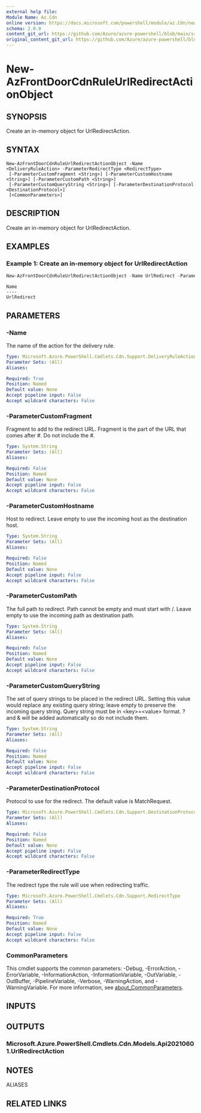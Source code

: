 ```yaml
---
external help file: 
Module Name: Az.Cdn
online version: https://docs.microsoft.com/powershell/module/az.Cdn/new-AzFrontDoorCdnRuleUrlRedirectActionObject
schema: 2.0.0
content_git_url: https://github.com/Azure/azure-powershell/blob/main/src/Cdn/help/New-AzFrontDoorCdnRuleUrlRedirectActionObject.md
original_content_git_url: https://github.com/Azure/azure-powershell/blob/main/src/Cdn/help/New-AzFrontDoorCdnRuleUrlRedirectActionObject.md
---
```


# New-AzFrontDoorCdnRuleUrlRedirectActionObject

## SYNOPSIS
Create an in-memory object for UrlRedirectAction.

## SYNTAX

```
New-AzFrontDoorCdnRuleUrlRedirectActionObject -Name <DeliveryRuleAction> -ParameterRedirectType <RedirectType>
 [-ParameterCustomFragment <String>] [-ParameterCustomHostname <String>] [-ParameterCustomPath <String>]
 [-ParameterCustomQueryString <String>] [-ParameterDestinationProtocol <DestinationProtocol>]
 [<CommonParameters>]
```

## DESCRIPTION
Create an in-memory object for UrlRedirectAction.

## EXAMPLES

### Example 1: Create an in-memory object for UrlRedirectAction
```powershell
New-AzFrontDoorCdnRuleUrlRedirectActionObject -Name UrlRedirect -ParameterRedirectType Moved -ParameterDestinationProtocol MatchRequest
```

```output
Name
----
UrlRedirect
```



## PARAMETERS

### -Name
The name of the action for the delivery rule.

```yaml
Type: Microsoft.Azure.PowerShell.Cmdlets.Cdn.Support.DeliveryRuleAction
Parameter Sets: (All)
Aliases:

Required: True
Position: Named
Default value: None
Accept pipeline input: False
Accept wildcard characters: False
```

### -ParameterCustomFragment
Fragment to add to the redirect URL.
Fragment is the part of the URL that comes after #.
Do not include the #.

```yaml
Type: System.String
Parameter Sets: (All)
Aliases:

Required: False
Position: Named
Default value: None
Accept pipeline input: False
Accept wildcard characters: False
```

### -ParameterCustomHostname
Host to redirect.
Leave empty to use the incoming host as the destination host.

```yaml
Type: System.String
Parameter Sets: (All)
Aliases:

Required: False
Position: Named
Default value: None
Accept pipeline input: False
Accept wildcard characters: False
```

### -ParameterCustomPath
The full path to redirect.
Path cannot be empty and must start with /.
Leave empty to use the incoming path as destination path.

```yaml
Type: System.String
Parameter Sets: (All)
Aliases:

Required: False
Position: Named
Default value: None
Accept pipeline input: False
Accept wildcard characters: False
```

### -ParameterCustomQueryString
The set of query strings to be placed in the redirect URL.
Setting this value would replace any existing query string; leave empty to preserve the incoming query string.
Query string must be in \<key\>=\<value\> format.
? and & will be added automatically so do not include them.

```yaml
Type: System.String
Parameter Sets: (All)
Aliases:

Required: False
Position: Named
Default value: None
Accept pipeline input: False
Accept wildcard characters: False
```

### -ParameterDestinationProtocol
Protocol to use for the redirect.
The default value is MatchRequest.

```yaml
Type: Microsoft.Azure.PowerShell.Cmdlets.Cdn.Support.DestinationProtocol
Parameter Sets: (All)
Aliases:

Required: False
Position: Named
Default value: None
Accept pipeline input: False
Accept wildcard characters: False
```

### -ParameterRedirectType
The redirect type the rule will use when redirecting traffic.

```yaml
Type: Microsoft.Azure.PowerShell.Cmdlets.Cdn.Support.RedirectType
Parameter Sets: (All)
Aliases:

Required: True
Position: Named
Default value: None
Accept pipeline input: False
Accept wildcard characters: False
```

### CommonParameters
This cmdlet supports the common parameters: -Debug, -ErrorAction, -ErrorVariable, -InformationAction, -InformationVariable, -OutVariable, -OutBuffer, -PipelineVariable, -Verbose, -WarningAction, and -WarningVariable. For more information, see [about_CommonParameters](http://go.microsoft.com/fwlink/?LinkID=113216).

## INPUTS

## OUTPUTS

### Microsoft.Azure.PowerShell.Cmdlets.Cdn.Models.Api20210601.UrlRedirectAction

## NOTES

ALIASES

## RELATED LINKS

